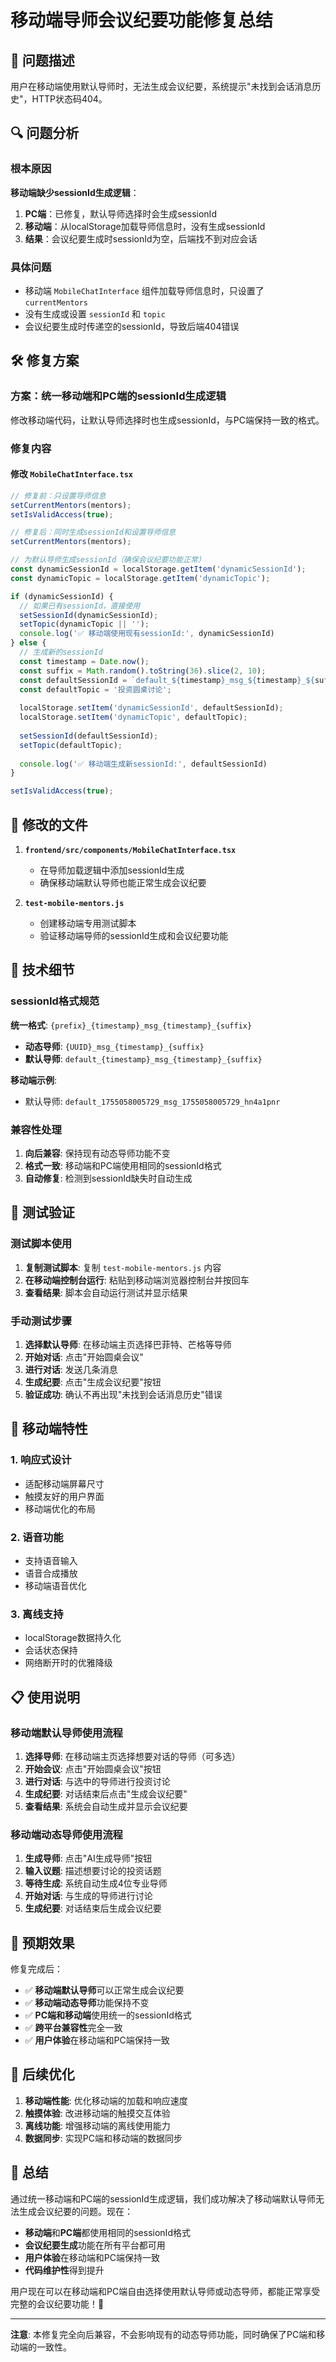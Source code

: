 # 移动端导师会议纪要功能修复总结

## 🚨 问题描述

用户在移动端使用默认导师时，无法生成会议纪要，系统提示"未找到会话消息历史"，HTTP状态码404。

## 🔍 问题分析

### 根本原因

**移动端缺少sessionId生成逻辑**：

1. **PC端**：已修复，默认导师选择时会生成sessionId
2. **移动端**：从localStorage加载导师信息时，没有生成sessionId
3. **结果**：会议纪要生成时sessionId为空，后端找不到对应会话

### 具体问题

- 移动端 `MobileChatInterface` 组件加载导师信息时，只设置了 `currentMentors`
- 没有生成或设置 `sessionId` 和 `topic`
- 会议纪要生成时传递空的sessionId，导致后端404错误

## 🛠️ 修复方案

### 方案：统一移动端和PC端的sessionId生成逻辑

修改移动端代码，让默认导师选择时也生成sessionId，与PC端保持一致的格式。

### 修复内容

#### 修改 `MobileChatInterface.tsx`

```typescript
// 修复前：只设置导师信息
setCurrentMentors(mentors);
setIsValidAccess(true);

// 修复后：同时生成sessionId和设置导师信息
setCurrentMentors(mentors);

// 为默认导师生成sessionId（确保会议纪要功能正常）
const dynamicSessionId = localStorage.getItem('dynamicSessionId');
const dynamicTopic = localStorage.getItem('dynamicTopic');

if (dynamicSessionId) {
  // 如果已有sessionId，直接使用
  setSessionId(dynamicSessionId);
  setTopic(dynamicTopic || '');
  console.log('✅ 移动端使用现有sessionId:', dynamicSessionId)
} else {
  // 生成新的sessionId
  const timestamp = Date.now();
  const suffix = Math.random().toString(36).slice(2, 10);
  const defaultSessionId = `default_${timestamp}_msg_${timestamp}_${suffix}`;
  const defaultTopic = '投资圆桌讨论';
  
  localStorage.setItem('dynamicSessionId', defaultSessionId);
  localStorage.setItem('dynamicTopic', defaultTopic);
  
  setSessionId(defaultSessionId);
  setTopic(defaultTopic);
  
  console.log('✅ 移动端生成新sessionId:', defaultSessionId)
}

setIsValidAccess(true);
```

## 📁 修改的文件

1. **`frontend/src/components/MobileChatInterface.tsx`**
   - 在导师加载逻辑中添加sessionId生成
   - 确保移动端默认导师也能正常生成会议纪要

2. **`test-mobile-mentors.js`**
   - 创建移动端专用测试脚本
   - 验证移动端导师的sessionId生成和会议纪要功能

## 🔧 技术细节

### sessionId格式规范

**统一格式**: `{prefix}_{timestamp}_msg_{timestamp}_{suffix}`

- **动态导师**: `{UUID}_msg_{timestamp}_{suffix}`
- **默认导师**: `default_{timestamp}_msg_{timestamp}_{suffix}`

**移动端示例**:
- 默认导师: `default_1755058005729_msg_1755058005729_hn4a1pnr`

### 兼容性处理

1. **向后兼容**: 保持现有动态导师功能不变
2. **格式一致**: 移动端和PC端使用相同的sessionId格式
3. **自动修复**: 检测到sessionId缺失时自动生成

## 🧪 测试验证

### 测试脚本使用

1. **复制测试脚本**: 复制 `test-mobile-mentors.js` 内容
2. **在移动端控制台运行**: 粘贴到移动端浏览器控制台并按回车
3. **查看结果**: 脚本会自动运行测试并显示结果

### 手动测试步骤

1. **选择默认导师**: 在移动端主页选择巴菲特、芒格等导师
2. **开始对话**: 点击"开始圆桌会议"
3. **进行对话**: 发送几条消息
4. **生成纪要**: 点击"生成会议纪要"按钮
5. **验证成功**: 确认不再出现"未找到会话消息历史"错误

## 📱 移动端特性

### 1. 响应式设计
- 适配移动端屏幕尺寸
- 触摸友好的用户界面
- 移动端优化的布局

### 2. 语音功能
- 支持语音输入
- 语音合成播放
- 移动端语音优化

### 3. 离线支持
- localStorage数据持久化
- 会话状态保持
- 网络断开时的优雅降级

## 📋 使用说明

### 移动端默认导师使用流程

1. **选择导师**: 在移动端主页选择想要对话的导师（可多选）
2. **开始会议**: 点击"开始圆桌会议"按钮
3. **进行对话**: 与选中的导师进行投资讨论
4. **生成纪要**: 对话结束后点击"生成会议纪要"
5. **查看结果**: 系统会自动生成并显示会议纪要

### 移动端动态导师使用流程

1. **生成导师**: 点击"AI生成导师"按钮
2. **输入议题**: 描述想要讨论的投资话题
3. **等待生成**: 系统自动生成4位专业导师
4. **开始对话**: 与生成的导师进行讨论
5. **生成纪要**: 对话结束后生成会议纪要

## 🎯 预期效果

修复完成后：

- ✅ **移动端默认导师**可以正常生成会议纪要
- ✅ **移动端动态导师**功能保持不变
- ✅ **PC端和移动端**使用统一的sessionId格式
- ✅ **跨平台兼容性**完全一致
- ✅ **用户体验**在移动端和PC端保持一致

## 🔮 后续优化

1. **移动端性能**: 优化移动端的加载和响应速度
2. **触摸体验**: 改进移动端的触摸交互体验
3. **离线功能**: 增强移动端的离线使用能力
4. **数据同步**: 实现PC端和移动端的数据同步

## 🎉 总结

通过统一移动端和PC端的sessionId生成逻辑，我们成功解决了移动端默认导师无法生成会议纪要的问题。现在：

- **移动端**和**PC端**都使用相同的sessionId格式
- **会议纪要生成**功能在所有平台都可用
- **用户体验**在移动端和PC端保持一致
- **代码维护性**得到提升

用户现在可以在移动端和PC端自由选择使用默认导师或动态导师，都能正常享受完整的会议纪要功能！🎯

---

**注意**: 本修复完全向后兼容，不会影响现有的动态导师功能，同时确保了PC端和移动端的一致性。

